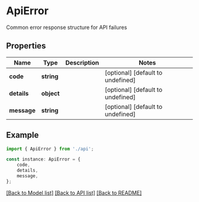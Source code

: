 # ApiError

Common error response structure for API failures

## Properties

Name | Type | Description | Notes
------------ | ------------- | ------------- | -------------
**code** | **string** |  | [optional] [default to undefined]
**details** | **object** |  | [optional] [default to undefined]
**message** | **string** |  | [optional] [default to undefined]

## Example

```typescript
import { ApiError } from './api';

const instance: ApiError = {
    code,
    details,
    message,
};
```

[[Back to Model list]](../README.md#documentation-for-models) [[Back to API list]](../README.md#documentation-for-api-endpoints) [[Back to README]](../README.md)
